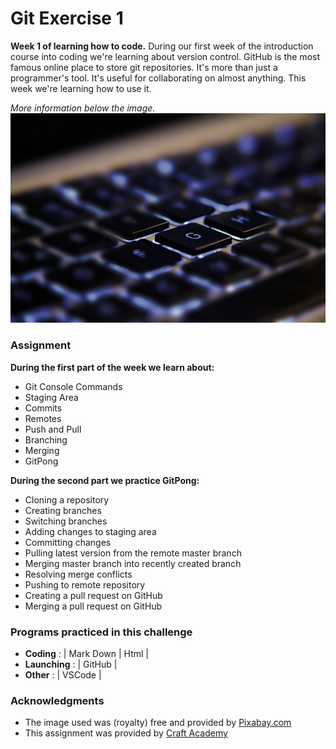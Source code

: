 # Git Exercise 1
**Week 1 of learning how to code.** During our first week of the introduction course into coding we're learning about version control. GitHub is the most famous online place to store git repositories. It's more than just a programmer's tool. It's useful for collaborating on almost anything. This week we're learning how to use it.

*More information below the image.*
![Git computer image](gitexercise.jpg)
### Assignment
**During the first part of the week we learn about:**
* Git Console Commands
* Staging Area
* Commits
* Remotes
* Push and Pull
* Branching
* Merging
* GitPong

**During the second part we practice GitPong:**
* Cloning a repository
* Creating branches
* Switching branches
* Adding changes to staging area
* Committing changes
* Pulling latest version from the remote master branch
* Merging master branch into recently created branch
* Resolving merge conflicts
* Pushing to remote repository
* Creating a pull request on GitHub
* Merging a pull request on GitHub

### Programs practiced in this challenge
* **Coding**
: | Mark Down | Html | 
* **Launching**
: | GitHub |
* **Other**
: | VSCode |

### Acknowledgments
* The image used was (royalty) free and provided by [Pixabay.com](https://pixabay.com/)
* This assignment was provided by [Craft Academy](https://www.craftacademy.se/english/)